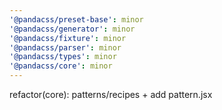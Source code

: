 ```yaml
---
'@pandacss/preset-base': minor
'@pandacss/generator': minor
'@pandacss/fixture': minor
'@pandacss/parser': minor
'@pandacss/types': minor
'@pandacss/core': minor
---
```


refactor(core): patterns/recipes + add pattern.jsx
